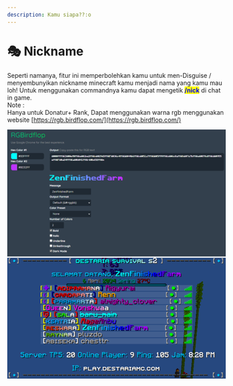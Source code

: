 ```yaml
---
description: Kamu siapa??:o
---
```


# 🎭 Nickname

Seperti namanya, fitur ini memperbolehkan kamu untuk men-Disguise / menyembunyikan nickname minecraft kamu menjadi nama yang kamu mau loh! Untuk menggunakan commandnya kamu dapat mengetik <mark style="color:blue;">**/nick**</mark> di chat in game. \
Note :\
Hanya untuk Donatur+ Rank, Dapat menggunakan warna rgb menggunakan website [https://rgb.birdflop.com/](https://rgb.birdflop.com/)

![](<../../.gitbook/assets/Screenshot (321).png>)<img src="../../.gitbook/assets/Screenshot (322).png" alt="" data-size="original">
